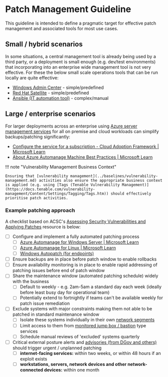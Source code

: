# Patch Management Guideline

This guideline is intended to define a pragmatic target for effective patch management and associated tools for most use cases.

## Small / hybrid scenarios

In some situations, a central management tool is already being used by a third party, or a deployment is small enough (e.g. dev/test environments) that incorporating into an enterprise wide management tool is not very effective. For these the below small scale operations tools that can be run locally are quite effective:

- [Windows Admin Center](https://learn.microsoft.com/en-gb/windows-server/manage/windows-admin-center/overview) - simple/predefined
- [Red Hat Satellite](https://www.redhat.com/en/technologies/management/satellite) - simple/predefined
- [Ansible (IT automation tool)](https://docs.ansible.com/ansible/latest/getting_started/index.html) - complex/manual

## Large / enterprise scenarios

For larger deployments across an enterprise using [Azure server management services](https://learn.microsoft.com/en-us/azure/cloud-adoption-framework/manage/azure-server-management/ "https://learn.microsoft.com/en-us/azure/cloud-adoption-framework/manage/azure-server-management/") for all on premise and cloud workloads can simplify backups/patching significantly:

- [Configure the service for a subscription - Cloud Adoption Framework | Microsoft Learn](https://learn.microsoft.com/en-us/azure/cloud-adoption-framework/manage/azure-server-management/onboard-at-scale)
- [About Azure Automanage Machine Best Practices | Microsoft Learn](https://learn.microsoft.com/en-us/azure/automanage/overview-about)

!!! note "Vulnerability Management Business Context"

    Ensuring that [vulnerability management](../baselines/vulnerability-management.md) activities also ensure the appropriate business context is applied (e.g. using [Tags (Tenable Vulnerability Management)](https://docs.tenable.com/vulnerability-management/Content/Settings/Tagging/Tags.htm)) should effectively prioritise patch activities.

### Example patching approach

A checklist based on ACSC's [Assessing Security Vulnerabilities and Applying Patches](https://www.cyber.gov.au/resources-business-and-government/maintaining-devices-and-systems/system-hardening-and-administration/system-administration/assessing-security-vulnerabilities-and-applying-patches) resource is below:

- [ ] Configure and implement a fully automated patching process
    - [ ] [Azure Automanage for Windows Server | Microsoft Learn](https://learn.microsoft.com/en-us/azure/automanage/automanage-windows-server)
    - [ ] [Azure Automanage for Linux | Microsoft Learn](https://learn.microsoft.com/en-us/azure/automanage/automanage-linux)
    - [ ] [Windows Autopatch (for endpoints)](https://learn.microsoft.com/en-us/windows/deployment/windows-autopatch/overview/windows-autopatch-overview)
- [ ] Ensure backups are in place before patch window to enable rollbacks
- [ ] Ensure availability monitoring is in place to enable rapid addressing of patching issues before end of patch window
- [ ] Share the maintenance window (automated patching schedule) widely with the business
    - [ ] Default to weekly - e.g. 2am-5am a standard day each week (ideally before least busy day for operational team)
    - [ ] Potentially extend to fortnightly if teams can't be available weekly for patch issue remediation
- [ ] Exclude systems with major constraints making them not able to be patched in standard maintenance window
    - [ ] Isolate these systems individually in their own [network segments](https://www.cyber.gov.au/resources-business-and-government/maintaining-devices-and-systems/system-hardening-and-administration/network-hardening/implementing-network-segmentation-and-segregation)
    - [ ] Limit access to them from [monitored jump box / bastion](https://www.cyber.gov.au/resources-business-and-government/maintaining-devices-and-systems/system-hardening-and-administration/system-administration/secure-administration) type services
    - [ ] Schedule manual reviews of 'excluded' systems quarterly
- [ ] Critical external posture alerts and [advisories (from DGov and others)](../advisories.md) should trigger urgent / unplanned patching
    - [ ] **internet-facing services:** within two weeks, or within 48 hours if an exploit exists
    - [ ] **workstations, servers, network devices and other network-connected devices:** within one month
